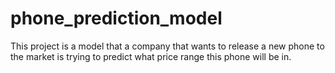 # phone_prediction_model
 This project is a model that a company that wants to release a new phone to the market is trying to predict what price range this phone will be in.
